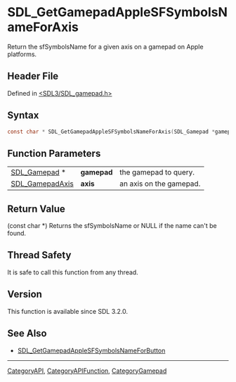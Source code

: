 # SDL_GetGamepadAppleSFSymbolsNameForAxis

Return the sfSymbolsName for a given axis on a gamepad on Apple platforms.

## Header File

Defined in [<SDL3/SDL_gamepad.h>](https://github.com/libsdl-org/SDL/blob/main/include/SDL3/SDL_gamepad.h)

## Syntax

```c
const char * SDL_GetGamepadAppleSFSymbolsNameForAxis(SDL_Gamepad *gamepad, SDL_GamepadAxis axis);
```

## Function Parameters

|                                    |             |                         |
| ---------------------------------- | ----------- | ----------------------- |
| [SDL_Gamepad](SDL_Gamepad) *       | **gamepad** | the gamepad to query.   |
| [SDL_GamepadAxis](SDL_GamepadAxis) | **axis**    | an axis on the gamepad. |

## Return Value

(const char *) Returns the sfSymbolsName or NULL if the name can't be
found.

## Thread Safety

It is safe to call this function from any thread.

## Version

This function is available since SDL 3.2.0.

## See Also

- [SDL_GetGamepadAppleSFSymbolsNameForButton](SDL_GetGamepadAppleSFSymbolsNameForButton)

----
[CategoryAPI](CategoryAPI), [CategoryAPIFunction](CategoryAPIFunction), [CategoryGamepad](CategoryGamepad)

